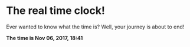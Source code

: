 # The real time clock!

Ever wanted to know what the time is? Well, your journey is about to end!

**The time is Nov 06, 2017, 18:41**